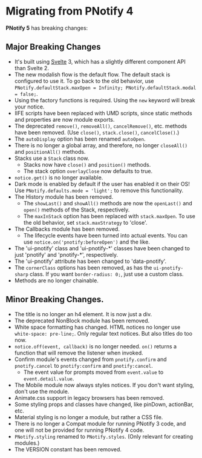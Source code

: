 # Migrating from PNotify 4

**PNotify 5** has breaking changes:

## Major Breaking Changes

* It's built using [Svelte](https://svelte.dev) 3, which has a slightly different component API than Svelte 2.
* The new modalish flow is the default flow. The default stack is configured to use it. To go back to the old behavior, use `PNotify.defaultStack.maxOpen = Infinity; PNotify.defaultStack.modal = false;`.
* Using the factory functions is required. Using the `new` keyword will break your notice.
* IIFE scripts have been replaced with UMD scripts, since static methods and properties are now module exports.
* The deprecated `remove()`, `removeAll()`, `cancelRemove()`, etc. methods have been removed. (Use `close()`, `stack.close()`, `cancelClose()`.)
* The `autoDisplay` option has been renamed `autoOpen`.
* There is no longer a global array, and therefore, no longer `closeAll()` and `positionAll()` methods.
* Stacks use a `Stack` class now.
  * Stacks now have `close()` and `position()` methods.
  * The stack option `overlayClose` now defaults to true.
* `notice.get()` is no longer available.
* Dark mode is enabled by default if the user has enabled it on their OS! Use `PNotify.defaults.mode = 'light';` to remove this functionality.
* The History module has been removed.
  * The `showLast()` and `showAll()` methods are now the `openLast()` and `open()` methods of the Stack, respectively.
  * The `maxInStack` option has been replaced with `stack.maxOpen`. To use the old behavior, set `stack.maxStrategy` to 'close'.
* The Callbacks module has been removed.
  * The lifecycle events have been turned into actual events. You can use `notice.on('pnotify:beforeOpen')` and the like.
* The 'ui-pnotify' class and 'ui-pnotify-\*' classes have been changed to just 'pnotify' and 'pnotify-\*', respectively.
* The 'ui-pnotify' attribute has been changed to 'data-pnotify'.
* The `cornerClass` options has been removed, as has the `ui-pnotify-sharp` class. If you want `border-radius: 0;`, just use a custom class.
* Methods are no longer chainable.

## Minor Breaking Changes.

* The title is no longer an h4 element. It is now just a div.
* The deprecated NonBlock module has been removed.
* White space formatting has changed. HTML notices no longer use `white-space: pre-line;`. Only regular text notices. But also titles do too now.
* `notice.off(event, callback)` is no longer needed. `on()` returns a function that will remove the listener when invoked.
* Confirm module's events changed from `pnotify.confirm` and `pnotify.cancel` to `pnotify:confirm` and `pnotify:cancel`.
  * The event value for prompts moved from `event.value` to `event.detail.value`.
* The Mobile module now always styles notices. If you don't want styling, don't use the module.
* Animate.css support in legacy browsers has been removed.
* Some styling props and classes have changed, like pinDown, actionBar, etc.
* Material styling is no longer a module, but rather a CSS file.
* There is no longer a Compat module for running PNotify 3 code, and one will not be provided for running PNotify 4 code.
* `PNotify.styling` renamed to `PNotify.styles`. (Only relevant for creating modules.)
* The VERSION constant has been removed.